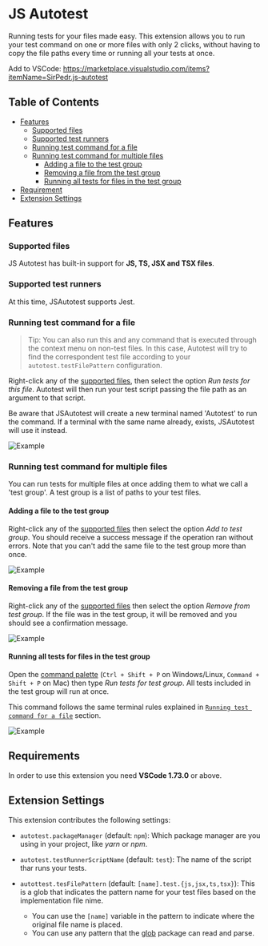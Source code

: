 # JS Autotest

Running tests for your files made easy. This extension allows you to run your test command on one or more files with only 2 clicks, without having to copy the file paths every time or running all your tests at once.

Add to VSCode: https://marketplace.visualstudio.com/items?itemName=SirPedr.js-autotest

## Table of Contents
- [Features](#features)
    - [Supported files](#supported-files)
    - [Supported test runners](#supported-test-runners)
    - [Running test command for a file](#running-test-command-for-a-file)
    - [Running test command for multiple files](#running-test-command-for-multiple-files)
        - [Adding a file to the test group](#adding-a-file-to-the-test-group)
        - [Removing a file from the test group](#removing-a-file-from-the-test-group)
        - [Running all tests for files in the test group](#running-all-tests-for-files-in-the-test-group)
- [Requirement](#requirements)
- [Extension Settings](#extension-settings)

## Features

### Supported files
JS Autotest has built-in support for **JS, TS, JSX and TSX files**.
### Supported test runners
At this time, JSAutotest supports Jest.
### Running test command for a file

> Tip: You can also run this and any command that is executed through the context menu on non-test files. In this case, Autotest will try to find the correspondent test file according to your `autotest.testFilePattern` configuration.

Right-click any of the [supported files](#supported-files), then select the option _Run tests for this file_. Autotest will then run your test script passing the file path as an argument to that script. 

Be aware that JSAutotest will create a new terminal named 'Autotest' to run the command. If a terminal with the same name already, exists, JSAutotest will use it instead.

![Example](https://media.giphy.com/media/6mdv2H11dX01mwH7G4/giphy.gif)

### Running test command for multiple files
You can run tests for multiple files at once adding them to what we call a 'test group'. A test group is a list of paths to your test files.

#### Adding a file to the test group
Right-click any of the [supported files](#supported-files) then select the option _Add to test group_. You should receive a success message if the operation ran without errors. Note that you can't add the same file to the test group more than once.

![Example](https://media.giphy.com/media/4Wgq9CUg7ebbo09sDc/giphy.gif)

#### Removing a file from the test group
Right-click any of the [supported files](#supported-files) then select the option _Remove from test group_. If the file was in the test group, it will be removed and you should see a confirmation message.

![Example](https://media.giphy.com/media/tUf7aIChXKS72OEaDq/giphy.gif)

#### Running all tests for files in the test group
Open the [command palette](https://code.visualstudio.com/docs/getstarted/userinterface#_command-palette) (`Ctrl + Shift + P` on Windows/Linux, `Command + Shift + P` on Mac) then type _Run tests for test group_. All tests included in the test group will run at once.


This command follows the same terminal rules explained in [`Running test command for a file`](#running-test-command-for-a-file) section.

![Example](https://media.giphy.com/media/BRPABHeG4Y2umI5oyF/giphy.gif)

## Requirements

In order to use this extension you need **VSCode 1.73.0** or above.

## Extension Settings

This extension contributes the following settings:

- `autotest.packageManager` (default: `npm`): Which package manager are you using in your project, like _yarn_ or _npm_.

- `autotest.testRunnerScriptName` (default: `test`): The name of the script thar runs your tests.

- `autottest.tesFilePattern` (default: `[name].test.{js,jsx,ts,tsx}`): This is a glob that indicates the pattern name for your test files based on the implementation file nime.
    - You can use the `[name]` variable in the pattern to indicate where the original file name is placed.
    - You can use any pattern that the [glob](https://www.npmjs.com/package/glob) package can read and parse.
